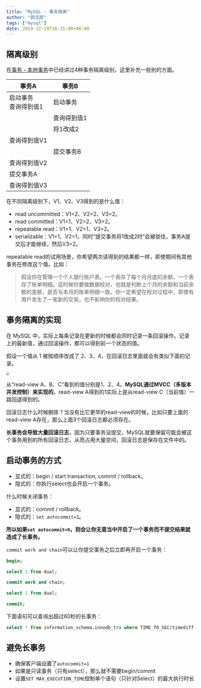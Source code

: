 ```yaml
---
title: "MySQL - 事务隔离"
author: "颇忒脱"
tags: ["mysql"]
date: 2019-12-19T16:15:00+08:00
---
```


<!--more-->

## 隔离级别

在[事务 - 本地事务](../../d-transactions/local-transaction)中已经讲过4种事务隔离级别，这里补充一些别的方面。

| 事务A                     | 事务B       |
| ------------------------- | ----------- |
| 启动事务<br />查询得到值1 | 启动事务    |
|                           | 查询得到值1 |
|                           | 将1改成2    |
| 查询得到值V1              |             |
|                           | 提交事务B   |
| 查询得到值V2              |             |
| 提交事务A                 |             |
| 查询得到值V3              |             |

在不同隔离级别下，V1、V2、V3得到的是什么值：

* read uncommitted：V1=2、V2=2、V3=2。
* read committed：V1=1、V2=2、V3=2。
* repeatable read：V1=1、V2=1、V3=2。
* serializable：V1=1、V2=1，同时“提交事务将1改成2时”会被锁住，事务A提交后才能继续，然后V3=2。

repeatable read的试用场景，你希望两次读得到的结果都一样，即使期间有其他事务在修改这个值。比如：

> 假设你在管理一个个人银行账户表。一个表存了每个月月底的余额，一个表存了账单明细。这时候你要做数据校对，也就是判断上个月的余额和当前余额的差额，是否与本月的账单明细一致。你一定希望在校对过程中，即使有用户发生了一笔新的交易，也不影响你的校对结果。

## 事务隔离的实现

在 MySQL 中，实际上每条记录在更新的时候都会同时记录一条回滚操作。记录上的最新值，通过回滚操作，都可以得到前一个状态的值。

假设一个值从 1 被按顺序改成了 2、3、4，在回滚日志里面就会有类似下面的记录。

<img src="rollback-segment.png" style="zoom:50%;" />

从“read-view A、B、C”看到的值分别是1、2、4。**MySQL通过MVCC（多版本并发控制）来实现的**。read-view A得到的1实际上是从read-view C（当前值）一路回退得到的。

回滚日志什么时候删除？当没有比它更早的read-view的时候，比如只要上面的read-view A存在，那么上面3个回滚日志都必须存在。

**长事务会导致大量回滚日志**，因为只要事务没提交，MySQL就要保留可能会被这个事务用到的所有回滚日志，从而占用大量空间，回滚日志是保存在文件中的。

## 启动事务的方式

* 显式的：begin / start transaction, commit / rollback。
* 隐式的：你执行select也会开启一个事务。

什么时候关闭事务：

* 显式的：commit / rollback。
* 隐式的：`set autocommit=1`。

**所以如果`set autocommit=0`，则会让你无意当中开启了一个事务而不提交结果就造成了长事务。**

`commit work and chain`可以让你提交事务之后立即再开启一个事务：

```sql
begin;

select 1 from dual;

commit work and chain;

select 1 from dual;

commit;
```

下面语句可以查询出超过60秒的长事务：

```sql
select * from information_schema.innodb_trx where TIME_TO_SEC(timediff(now(),trx_started))>60
```

## 避免长事务

* 确保客户端设置了`autocommit=1`
* 如果是只读事务（只有select），那么就不需要begin/commit
* 设置`SET MAX_EXECUTION_TIME`控制单个语句（只针对Select）的最大执行时长